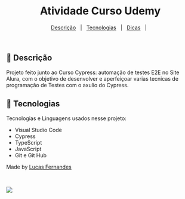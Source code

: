 <h1 align="center">Atividade Curso Udemy</h1>

<p align="center">
  <a href="#dart-descrição">Descrição</a> &#xa0; | &#xa0; 
  <a href="#rocket-tecnologias">Tecnologias</a> &#xa0; | &#xa0;
  <a href="#white_check_mark-dicas">Dicas</a> &#xa0; | &#xa0;
</p>

<br>

## :dart: Descrição

Projeto feito junto ao Curso Cypress: automação de testes E2E no Site Alura, com o objetivo de desenvolver e aperfeiçoar varias 
tecnicas de programação de Testes com o axulio do Cypress.

## :rocket: Tecnologias

Tecnologias e Linguagens usados nesse projeto:

- Visual Studio Code
- Cypress 
- TypeScript
- JavaScript
- Git e Git Hub

Made by <a href="https://github.com/Luca5Fernandes" target="_blank">Lucas Fernandes</a>

&#xa0;

<p align="left">
<img src="http://img.shields.io/static/v1?label=STATUS&message=EM%20DESENVOLVIMENTO&color=GREEN&style=for-the-badge"/>
</p>

